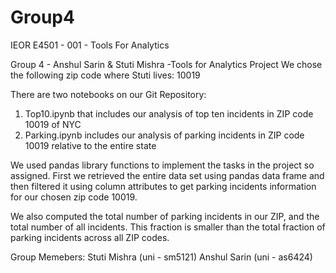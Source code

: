 # Group4
IEOR E4501 - 001 - Tools For Analytics 

Group 4 - Anshul Sarin &amp; Stuti Mishra -Tools for Analytics Project
We chose the following zip code where Stuti lives: 10019

There are two notebooks on our Git Repository:
1. Top10.ipynb that includes our analysis of top ten incidents in ZIP code 10019 of NYC
2. Parking.ipynb includes our analysis of parking incidents in ZIP code 10019 relative to the entire state








We used pandas library functions to implement the tasks in the project so assigned. First we retrieved the entire data set using pandas data frame and then filtered it using column attributes to get parking incidents information for our chosen zip code 10019. 




We also computed the total number of parking incidents in our ZIP, and the total number of all incidents. This fraction is smaller than the total fraction of parking incidents across all ZIP codes.

Group Memebers: Stuti Mishra (uni - sm5121)
               Anshul Sarin (uni - as6424)
